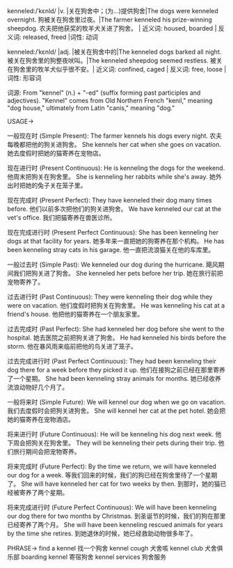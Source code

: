 kenneled:/ˈkɛnld/ |v. |关在狗舍中；(为...)提供狗舍|The dogs were kenneled overnight. 狗被关在狗舍里过夜。|The farmer kenneled his prize-winning sheepdog. 农夫把他获奖的牧羊犬关进了狗舍。 | 近义词: housed, boarded | 反义词: released, freed |词性: 动词

kenneled:/ˈkɛnld/ |adj. |被关在狗舍中的|The kenneled dogs barked all night. 被关在狗舍里的狗整夜吠叫。|The kenneled sheepdog seemed restless. 被关在狗舍里的牧羊犬似乎很不安。| 近义词: confined, caged | 反义词: free, loose |词性: 形容词


词源:  From "kennel" (n.) + "-ed" (suffix forming past participles and adjectives). "Kennel" comes from Old Northern French "kenil," meaning "dog house," ultimately from Latin "canis," meaning "dog."

USAGE->

一般现在时 (Simple Present):
The farmer kennels his dogs every night.  农夫每晚都把他的狗关进狗舍。
She kennels her cat when she goes on vacation. 她去度假时把她的猫寄养在宠物店。

现在进行时 (Present Continuous):
He is kenneling the dogs for the weekend.  他周末把狗关在狗舍里。
She is kenneling her rabbits while she's away. 她外出时把她的兔子关在笼子里。

现在完成时 (Present Perfect):
They have kenneled their dog many times before. 他们以前多次把他们的狗关进狗舍。
We have kenneled our cat at the vet's office. 我们把猫寄养在兽医诊所。

现在完成进行时 (Present Perfect Continuous):
She has been kenneling her dogs at that facility for years.  她多年来一直把她的狗寄养在那个机构。
He has been kenneling stray cats in his garage. 他一直把流浪猫关在他的车库里。

一般过去时 (Simple Past):
We kenneled our dog during the hurricane.  飓风期间我们把狗关进了狗舍。
She kenneled her pets before her trip.  她在旅行前把宠物寄养了。

过去进行时 (Past Continuous):
They were kenneling their dog while they were on vacation. 他们度假时把狗关在狗舍里。
He was kenneling his cat at a friend's house. 他把他的猫寄养在一个朋友家里。


过去完成时 (Past Perfect):
She had kenneled her dog before she went to the hospital.  她去医院之前把狗关进了狗舍。
He had kenneled his birds before the storm. 他在暴风雨来临前把他的鸟关进了笼子。

过去完成进行时 (Past Perfect Continuous):
They had been kenneling their dog there for a week before they picked it up.  他们在接狗之前已经在那里寄养了一个星期。
She had been kenneling stray animals for months. 她已经收养流浪动物好几个月了。

一般将来时 (Simple Future):
We will kennel our dog when we go on vacation. 我们去度假时会把狗关进狗舍。
She will kennel her cat at the pet hotel. 她会把她的猫寄养在宠物酒店。

将来进行时 (Future Continuous):
He will be kenneling his dog next week. 他下周会把狗关在狗舍里。
They will be kenneling their pets during their trip. 他们旅行期间会把宠物寄养。

将来完成时 (Future Perfect):
By the time we return, we will have kenneled our dog for a week.  等我们回来的时候，我们的狗已经在狗舍里待了一个星期了。
She will have kenneled her cat for two weeks by then. 到那时，她的猫已经被寄养了两个星期。

将来完成进行时 (Future Perfect Continuous):
We will have been kenneling our dog there for two months by Christmas.  到圣诞节的时候，我们的狗在那里已经寄养了两个月。
She will have been kenneling rescued animals for years by the time she retires. 到她退休的时候，她已经救助动物很多年了。


PHRASE->
find a kennel 找一个狗舍
kennel cough 犬舍咳
kennel club 犬舍俱乐部
boarding kennel 寄宿狗舍
kennel services 狗舍服务
